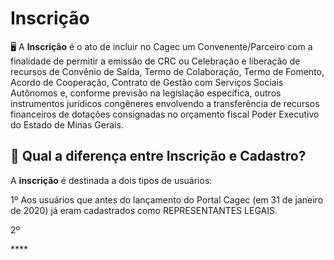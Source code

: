 # Inscrição

🖥  A **Inscrição** é o ato de incluir no Cagec um Convenente/Parceiro com a finalidade de permitir a emissão de CRC ou Celebração e liberação de recursos de Convênio de Saída, Termo de Colaboração, Termo de Fomento, Acordo de Cooperação, Contrato de Gestão com Serviços Sociais Autônomos e, conforme previsão na legislação específica, outros instrumentos jurídicos congêneres envolvendo a transferência de recursos financeiros de dotações consignadas no orçamento fiscal Poder Executivo do Estado de Minas Gerais.

## **🤔 Qual a diferença entre Inscrição e Cadastro?**

A **inscrição** é destinada a dois tipos de usuários:



1º Aos usuários que antes do lançamento do Portal Cagec \(em 31 de janeiro de 2020\) já eram cadastrados como REPRESENTANTES LEGAIS. 

2º

\*\*\*\*











